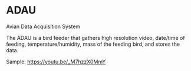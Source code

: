 # ADAU
Avian Data Acquisition System

The ADAU is a bird feeder that gathers high resolution video, date/time of feeding, temperature/humidity, mass of the feeding bird, and stores the data.

Sample: https://youtu.be/_M7hzzX0MmY
